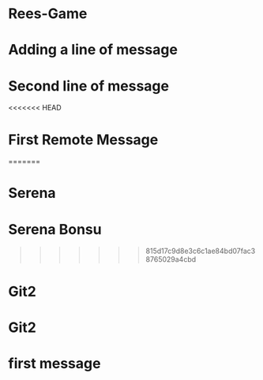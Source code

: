 # Rees-Game
# Adding a line of message
# Second line of message
<<<<<<< HEAD
# First Remote Message
=======
# Serena
# Serena Bonsu
>>>>>>> 815d17c9d8e3c6c1ae84bd07fac38765029a4cbd
# Git2
# Git2
# first message
